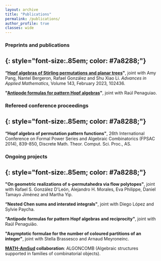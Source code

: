 ```yaml
---
layout: archive
title: "Publications"
permalink: /publications/
author_profile: true
classes: wide
---
```


### Preprints and publications
{: style="font-size:.85em; color: #7a8288;"}
---

**“[Hopf algebras of Stirling permutations and planar trees](https://www.sciencedirect.com/science/article/pii/S0196885822001208)"**, joint with Amy
Pang, Nantel Bergeron, Rafael González and Shu Xiao Li. *Advances in Applied Mathematics*, Volume 143, February 2023, 102436.

**"[Antipode formulas for pattern Hopf algebras](https://arxiv.org/pdf/2210.15778.pdf)"**, joint with Raúl Penaguiao.

### Refereed conference proceedings
{: style="font-size:.85em; color: #7a8288;"}
---

**“Hopf algebra of permutation pattern functions"**, 26th International Conference on Formal Power Series and Algebraic Combinatorics (FPSAC
2014), 839-850, Discrete Math. Theor. Comput. Sci. Proc., AS.


### Ongoing projects
{: style="font-size:.85em; color: #7a8288;"}
---

**"On geometric realizations of s-permutahedra via flow polytopes"**, joint with Rafael S. González D'León, Alejandro H. Morales, Eva Philippe, Daniel Tamayo Jiménez and Martha Yip.

**“Nested Chen sums and interated integrals"**, joint with Diego López and Sylvie Paycha.

**“Antipode formulas for pattern Hopf algebras and reciprocity"**, joint with Raúl Penaguião.

**"Asymptotic formulae for the number of coloured partitions of an integer"**, joint with Stella Brassesco and Arnaud Meyroneinc.

**[MATH-AmSud](https://www.sticmathamsud.org/sitio/) collaboration**: ALGONCOMB (Algebraic structures supported in families of combinatorial objects). 
